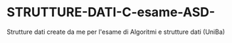 # STRUTTURE-DATI-C-esame-ASD-
Strutture dati create da me per l'esame di Algoritmi e strutture dati (UniBa)
